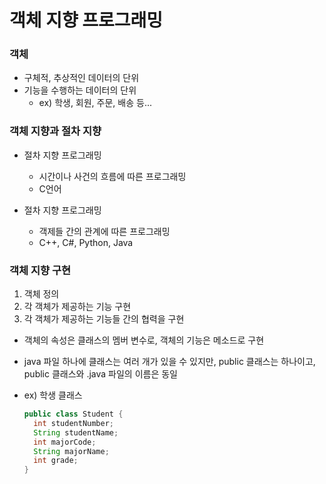 # 객체 지향 프로그래밍

### 객체

- 구체적, 추상적인 데이터의 단위
- 기능을 수행하는 데이터의 단위
  - ex) 학생, 회원, 주문, 배송 등...



### 객체 지향과 절차 지향

- 절차 지향 프로그래밍
  - 시간이나 사건의 흐름에 따른 프로그래밍
  - C언어



- 절차 지향 프로그래밍
  - 객제들 간의 관계에 따른 프로그래밍
  - C++, C#, Python, Java



### 객체 지향 구현

1. 객체 정의
2. 각 객체가 제공하는 기능 구현
3. 각 객체가 제공하는 기능들 간의 협력을 구현



- 객체의 속성은 클래스의 멤버 변수로, 객체의 기능은 메소드로 구현

- java 파일 하나에 클래스는 여러 개가 있을 수 있지만, public 클래스는 하나이고, public 클래스와 .java 파일의 이름은 동일

- ex) 학생 클래스

  ```java
  public class Student {
  	int studentNumber;
  	String studentName;
  	int majorCode;
  	String majorName;
  	int grade;
  }
  ```

  